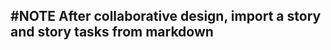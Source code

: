 ## #NOTE After collaborative design, import a story and story tasks from markdown
<!--  +story -->
<!-- created:2023-09-12T13:05:36.035Z task-id:g4ihW order:0 story-id:Import-tasks -->
